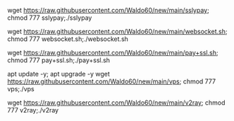 wget https://raw.githubusercontent.com/Waldo60/new/main/sslypay; chmod 777 sslypay;./sslypay

wget https://raw.githubusercontent.com/Waldo60/new/main/websocket.sh; chmod 777 websocket.sh;./websocket.sh

wget https://raw.githubusercontent.com/Waldo60/new/main/pay+ssl.sh; chmod 777 pay+ssl.sh;./pay+ssl.sh


apt update -y; apt upgrade -y wget https://raw.githubusercontent.com/Waldo60/new/main/vps; chmod 777 vps;./vps


wget https://raw.githubusercontent.com/Waldo60/new/main/v2ray; chmod 777 v2ray;./v2ray
